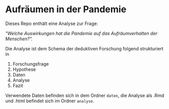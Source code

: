 # Aufräumen in der Pandemie

Dieses Repo enthält eine Analyse zur Frage:

_"Welche Auswirkungen hat die Pandemie auf das Aufräumverhalten der Menschen?"._

Die Analyse ist dem Schema der deduktiven Forschung folgend strukturiert in

1. Forschungsfrage
2. Hypothese
3. Daten
4. Analyse
5. Fazit 

Verwendete Daten befinden sich in dem Ordner `daten`, die Analyse als .Rmd und .html befindet sich im Ordner `analyse`.  
